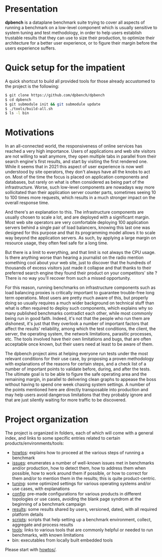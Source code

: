 # Presentation

**dpbench** is a dataplane benchmark suite trying to cover all aspects of running a benchmark on a low-level component which is usually sensitive to system tuning and test methodology, in order to help users establish trustable results that they can use to size their production, to optimize their architecture for a better user experience, or to figure their margin before the users experience suffers.

# Quick setup for the impatient
A quick shortcut to build all provided tools for those already accustomed to the project is the following:

```sh
$ git clone https://github.com/dpbench/dpbench
$ cd dpbench
$ git submodule init && git submodule update
$ ./tools/build-all.sh
$ ls -l bin
```

# Motivations

In an all-connected world, the responsiveness of online services has reached a very high importance. Users of applications and web site visitors are not willing to wait anymore, they open multiple tabs in parallel from their search engine's first results, and start by visiting the first rendered one. While it seems that in 2021 this aspect of user experience is now well understood by site operators, they don't always have all the knobs to act on. Most of the time the focus is placed on application components and databases, but rarely on what is often considered as being part of the infrastructure. Worse, such low-level components are nowadays way more sollicitated than their application server counter parts, sometimes seeing 10 to 100 times more requests, which results in a much stronger impact on the overall response time.

And there's an explanation to this. The infrastructure components are usually chosen to scale a lot, and are deployed with a significant margin. Most web site operators are very comfortable deploying 100 application servers behind a single pair of load balancers, knowing this last one was designed for this purpose and that its programming model allows it to scale way beyond the application servers. As such, by applying a large margin on resource usage, they often feel safe for a long time.

But there is a limit to everything, and that limit is not always the CPU usage. Is there anything worse than hearing a journalist on the radio mention something cool about your web site, just to discover that the hundreds of thousands of excess visitors just made it collapse and that thanks to their preferred search engine they found their product on your competitors' site ? There is no way you'll recover from such a missed opportunity.

For this reason, running benchmarks on infrastructure components such as load balancing proxies is critically important to guarantee trouble-free long term operations. Most users are pretty much aware of this, but properly doing so usually requires a much wider background on technical stuff than what is often required to deploy such components, which explains why so many published benchmarks contradict each other, while most commonly being run in good faith. Indeed, it's not that the people who run them are dishonest, it's just that they overlook a number of important factors that affect the results' reliability, among which the test conditions, the client, the server, the operating system, the network limitations, parasitic processes, etc. The tools involved have their own limitations and bugs, that are often acceptable once known, but their users need at least to be aware of them.

The dpbench project aims at helping everyone run tests under the most relevant conditions for their use case, by proposing a proven methodology with explanations of the reasons for certain steps, and a check list of a number of important points to validate before, during, and after the tests. The ultimate goal is to be able to figure the safe operating area and the remaining margin, in parallel to delivering clean graphs to appease the boss without having to spend one week chasing system settings. A number of the points mentioned here are directly transposable into production and may help users avoid dangerous limitations that they probably ignore and that are just silently waiting for more traffic to be discovered.

# Project organization

The project is organized in folders, each of which will come with a general index, and links to some specific entries related to certain products/environments/tools:
  - [howtos](howtos/): explains how to proceed at the various steps of running a benchmark
  - [issues](issues/): enumerates a number of well-known issues met in benchmarks and/or production, how to detect them, how to address them when possible, how to work around them if possible, or how to correct for them and/or to mention them in the results; this is quite product-centric.
  - [tuning](tuning/): some optimized settings for various operating systems and/or use cases, with explanations
  - [config](config/): pre-made configurations for various products in different topologies or use cases, avoiding the blank page syndrom at the beginning of a benchmark campaign
  - [results](results/): some results shared by users, versioned, dated, with all required platform details
  - [scripts](scripts/): scripts that help setting up a benchmark environment, collect, aggregate and process results
  - [tools](tools/): links to various tools that are commonly helpful or needed to run benchmarks, with known limitations
  - bin: executables from locally built embedded tools

Please start with [howtos/](howtos/).
